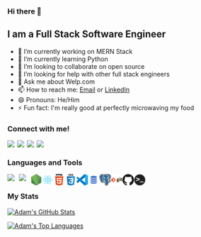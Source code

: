 ### Hi there 👋
## I am a Full Stack Software Engineer
- 🔭 I’m currently working on MERN Stack
- 🌱 I’m currently learning Python
- 👯 I’m looking to collaborate on open source
- 🤔 I’m looking for help with other full stack engineers
- 💬 Ask me about Welp.com
- 📫 How to reach me: [Email](adamlin.2009@gmail.com) or [LinkedIn](https://www.linkedin.com/in/adam-lin-2020/)
- 😄 Pronouns: He/Him
- ⚡ Fun fact: I'm really good at perfectly microwaving my food

### **Connect with me!**
[<img align="left" width="22px" src="https://cdn.jsdelivr.net/npm/simple-icons@v3/icons/linkedin.svg" />][linkedin]
[<img align="left" width="22px" src="https://cdn.jsdelivr.net/npm/simple-icons@3.13.0/icons/angellist.svg" />][angellist]
[<img align="left" width="22px" src="https://cdn.jsdelivr.net/npm/simple-icons@3.13.0/icons/instagram.svg" />][instagram]
[<img align="left" width="22px" src="https://cdn.jsdelivr.net/npm/simple-icons@3.13.0/icons/facebook.svg" />][facebook]

<br>

### **Languages and Tools**
<img align="left" width="26px" src="https://raw.githubusercontent.com/jmnote/z-icons/master/svg/ruby.svg" />
<img align="left" width="26px" src="https://raw.githubusercontent.com/jmnote/z-icons/master/svg/javascript.svg" />
<img align="left" width="26px" src="https://raw.githubusercontent.com/github/explore/80688e429a7d4ef2fca1e82350fe8e3517d3494d/topics/nodejs/nodejs.png" />
<img align="left" width="26px" src="https://raw.githubusercontent.com/github/explore/80688e429a7d4ef2fca1e82350fe8e3517d3494d/topics/react/react.png" />
<img align="left" width="26px" src="https://raw.githubusercontent.com/github/explore/80688e429a7d4ef2fca1e82350fe8e3517d3494d/topics/html/html.png" />
<img align="left" width="26px" src="https://raw.githubusercontent.com/github/explore/80688e429a7d4ef2fca1e82350fe8e3517d3494d/topics/css/css.png" />
<img align="left" width="26px" src="https://raw.githubusercontent.com/github/explore/80688e429a7d4ef2fca1e82350fe8e3517d3494d/topics/visual-studio-code/visual-studio-code.png" />
<img align="left" width="26px" src="https://raw.githubusercontent.com/github/explore/80688e429a7d4ef2fca1e82350fe8e3517d3494d/topics/sql/sql.png" />
<img align="left" width="26px" src="https://raw.githubusercontent.com/github/explore/80688e429a7d4ef2fca1e82350fe8e3517d3494d/topics/postgresql/postgresql.png" />
<img align="left" width="26px" src="https://raw.githubusercontent.com/github/explore/80688e429a7d4ef2fca1e82350fe8e3517d3494d/topics/git/git.png" />
<img align="left" width="26px" src="https://raw.githubusercontent.com/github/explore/78df643247d429f6cc873026c0622819ad797942/topics/github/github.png" />
<img align="left" width="26px" src="https://raw.githubusercontent.com/github/explore/80688e429a7d4ef2fca1e82350fe8e3517d3494d/topics/terminal/terminal.png" />

<br>

### **My Stats**

[![Adam's GitHub Stats](https://github-readme-stats.vercel.app/api?username=ablin2012&show_icons=true&count_private=true)](https://github.com/ablin2012/github-readme-stats)

[![Adam's Top Languages](https://github-readme-stats.vercel.app/api/top-langs/?username=ablin2012)](https://github.com/ablin2012/github-readme-stats)

[linkedin]: https://www.linkedin.com/in/adam-lin-2020/
[angellist]: https://angel.co/u/adam-lin-10
[instagram]: https://www.instagram.com/notadamlin/
[facebook]: https://www.facebook.com/notadamlin
